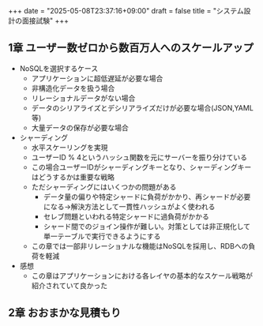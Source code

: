 +++
date = "2025-05-08T23:37:16+09:00"
draft = false
title = "システム設計の面接試験"
+++


## 1章 ユーザー数ゼロから数百万人へのスケールアップ

- NoSQLを選択するケース
    - アプリケーションに超低遅延が必要な場合
    - 非構造化データを扱う場合
    - リレーショナルデータがない場合
    - データのシリアライズとデシリアライズだけが必要な場合(JSON,YAML等)
    - 大量データの保存が必要な場合
- シャーディング
    - 水平スケーリングを実現
    - ユーザーID % 4というハッシュ関数を元にサーバーを振り分けている
    - この場合ユーザーIDがシャーディングキーとなり、シャーディングキーはどうするかは重要な戦略
    - ただシャーディングにはいくつかの問題がある
        - データ量の偏りや特定シャードに負荷がかかり、再シャードが必要になる→解決方法として一貫性ハッシュがよく使われる
        - セレブ問題といわれる特定シャードに過負荷がかかる
        - シャード間でのジョイン操作が難しい。対策としては非正規化して単一テーブルで実行できるようにする
    - この章では一部非リレーショナルな機能はNoSQLを採用し、RDBへの負荷を軽減
- 感想
    - この章はアプリケーションにおける各レイヤの基本的なスケール戦略が紹介されていて良かった

## 2章 おおまかな見積もり